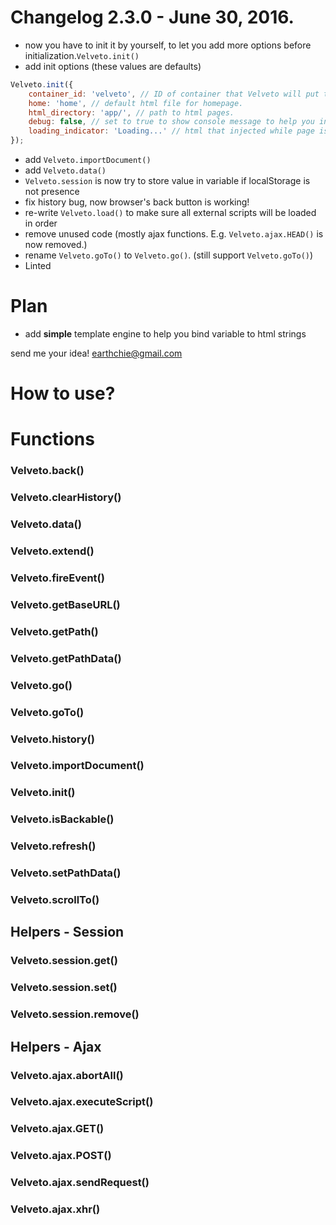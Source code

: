 # Changelog 2.3.0 - June 30, 2016.

- now you have to init it by yourself, to let you add more options before initialization.``Velveto.init()``
- add init options (these values are defaults)
```javascript
Velveto.init({
    container_id: 'velveto', // ID of container that Velveto will put the content inside.
    home: 'home', // default html file for homepage.
    html_directory: 'app/', // path to html pages.
    debug: false, // set to true to show console message to help you investigate the error.
    loading_indicator: 'Loading...' // html that injected while page is loading.
});
```
- add ``Velveto.importDocument()``
- add ``Velveto.data()``
- ``Velveto.session`` is now try to store value in variable if localStorage is not presence
- fix history bug, now browser's back button is working!
- re-write ``Velveto.load()`` to make sure all external scripts will be loaded in order
- remove unused code (mostly ajax functions. E.g. ``Velveto.ajax.HEAD()`` is now removed.)
- rename ``Velveto.goTo()`` to ``Velveto.go()``. (still support ``Velveto.goTo()``)
- Linted

# Plan
- add **simple** template engine to help you bind variable to html strings

send me your idea! earthchie@gmail.com

# How to use?

# Functions

### Velveto.back()
### Velveto.clearHistory()
### Velveto.data()
### Velveto.extend()
### Velveto.fireEvent()
### Velveto.getBaseURL()
### Velveto.getPath()
### Velveto.getPathData()
### Velveto.go()
### Velveto.goTo()
### Velveto.history()
### Velveto.importDocument()
### Velveto.init()
### Velveto.isBackable()
### Velveto.refresh()
### Velveto.setPathData()
### Velveto.scrollTo()

## Helpers - Session
### Velveto.session.get()
### Velveto.session.set()
### Velveto.session.remove()

## Helpers - Ajax
### Velveto.ajax.abortAll()
### Velveto.ajax.executeScript()
### Velveto.ajax.GET()
### Velveto.ajax.POST()
### Velveto.ajax.sendRequest()
### Velveto.ajax.xhr()
